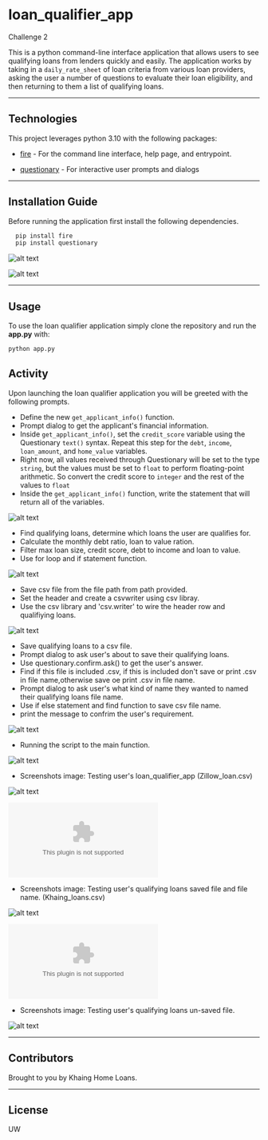 # loan_qualifier_app
Challenge 2


This is a python command-line interface application that allows users to see qualifying loans from lenders quickly and easily. The application works by taking in a `daily_rate_sheet` of loan criteria from various loan providers, asking the user a number of questions to evaluate their loan eligibility, and then returning to them a list of qualifying loans.

---

## Technologies

This project leverages python 3.10 with the following packages:

* [fire](https://github.com/google/python-fire) - For the command line interface, help page, and entrypoint.

* [questionary](https://github.com/tmbo/questionary) - For interactive user prompts and dialogs

---

## Installation Guide

Before running the application first install the following dependencies.

```python
  pip install fire
  pip install questionary
```
![alt text](https://github.com/Khaingz/loan_qualifier_app/blob/main/image_screenshots/pip_install_fire.png)

![alt text](https://github.com/Khaingz/loan_qualifier_app/blob/main/image_screenshots/pip_install_questionary.png)


---

## Usage

To use the loan qualifier application simply clone the repository and run the **app.py** with:

```python
python app.py
```

## Activity

Upon launching the loan qualifier application you will be greeted with the following prompts.

* Define the new `get_applicant_info()` function.
* Prompt dialog to get the applicant's financial information.
* Inside `get_applicant_info()`, set the `credit_score` variable using the Questionary `text()` syntax. Repeat this step for the `debt`, `income`, `loan_amount`, and `home_value` variables.
* Right now, all values received through Questionary will be set to the type `string`, but the values must be set to `float` to perform floating-point arithmetic. So convert the credit score to `integer` and the rest of the values to `float`
* Inside the `get_applicant_info()` function, write the statement that will return all of the variables.

![alt text](https://github.com/Khaingz/loan_qualifier_app/blob/main/image_screenshots/get_applicant_info.png)

* Find qualifying loans, determine which loans the user are qualifies for.
* Calculate the monthly debt ratio, loan to value ration.
* Filter max loan size, credit score, debt to income and loan to value.
* Use for loop and if statement function.

![alt text](https://github.com/Khaingz/loan_qualifier_app/blob/main/image_screenshots/find_qualifying_loans.png)

* Save csv file from the file path from path provided.
* Set the header and create a csvwriter using csv libray.
* Use the csv library and 'csv.writer' to wire the header row and qualifiying loans.

![alt text](https://github.com/Khaingz/loan_qualifier_app/blob/main/image_screenshots/save_csv_file_path.png)

* Save qualifying loans to a csv file.
* Prompt dialog to ask user's about to save their qualifying loans.
* Use questionary.confirm.ask() to get the user's answer.
* Find if this file is included .csv, if this is included don't save or print .csv in file name,otherwise save oe print .csv in file name.
* Prompt dialog to ask user's what kind of name they wanted to named their qualifying loans file name.
* Use if else statement and find function to save csv file name.
* print the message to confrim the user's requirement.

![alt text](https://github.com/Khaingz/loan_qualifier_app/blob/main/image_screenshots/save_qualifying_loans.png)

* Running the script to the main function. 

![alt text](https://github.com/Khaingz/loan_qualifier_app/blob/main/image_screenshots/main_function_for_running_the_script.png)

* Screenshots image: Testing user's loan_qualifier_app (Zillow_loan.csv)

![alt text](https://github.com/Khaingz/loan_qualifier_app/blob/main/image_screenshots/Loan_qualifier_app.png)

![alt text](https://github.com/Khaingz/loan_qualifier_app/blob/main/Zillow_loan.csv)

* Screenshots image: Testing user's qualifying loans saved file and file name. (Khaing_loans.csv)

![alt text](https://github.com/Khaingz/loan_qualifier_app/blob/main/image_screenshots/Qualifying_loans_saved_file.png)

![alt text](https://github.com/Khaingz/loan_qualifier_app/blob/main/Khaing_loan.csv)

* Screenshots image: Testing user's qualifying loans un-saved file.

![alt text](https://github.com/Khaingz/loan_qualifier_app/blob/main/image_screenshots/Qualifying_loans_non_saved_file.png)


---

## Contributors

Brought to you by Khaing Home Loans.

---

## License

UW
